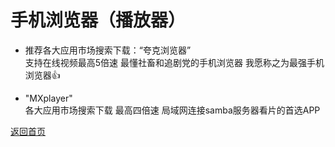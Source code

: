 # 手机浏览器（播放器）            

* 推荐各大应用市场搜索下载：“夸克浏览器”            
支持在线视频最高5倍速 最懂社畜和追剧党的手机浏览器 我愿称之为最强手机浏览器👍                      

* "MXplayer"         
各大应用市场搜索下载 最高四倍速 局域网连接samba服务器看片的首选APP


[返回首页](../README.md)     
